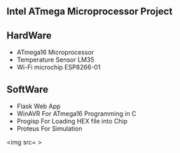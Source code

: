 ## Intel ATmega Microprocessor Project

HardWare
---------
- ATmega16 Microprocessor
- Temperature Sensor LM35
- Wi-Fi microchip ESP8266-01

SoftWare
--------
- Flask Web App
- WinAVR For ATmega16 Programming in C
- Progisp For Loading HEX file into Chip
- Proteus For Simulation 

<img src= >  
